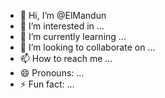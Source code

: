 - 👋 Hi, I’m @ElMandun
- 👀 I’m interested in ...
- 🌱 I’m currently learning ...
- 💞️ I’m looking to collaborate on ...
- 📫 How to reach me ...
- 😄 Pronouns: ...
- ⚡ Fun fact: ...

<!---
ElMandun/ElMandun is a ✨ special ✨ repository because its `README.md` (this file) appears on your GitHub profile.
You can click the Preview link to take a look at your changes.
--->
